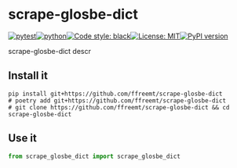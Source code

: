 # scrape-glosbe-dict
[![pytest](https://github.com/ffreemt/scrape-glosbe-dict/actions/workflows/routine-tests.yml/badge.svg)](https://github.com/ffreemt/scrape-glosbe-dict/actions)[![python](https://img.shields.io/static/v1?label=python+&message=3.8%2B&color=blue)](https://www.python.org/downloads/)[![Code style: black](https://img.shields.io/badge/code%20style-black-000000.svg)](https://github.com/psf/black)[![License: MIT](https://img.shields.io/badge/License-MIT-yellow.svg)](https://opensource.org/licenses/MIT)[![PyPI version](https://badge.fury.io/py/scrape_glosbe_dict.svg)](https://badge.fury.io/py/scrape_glosbe_dict)

scrape-glosbe-dict descr

## Install it

```shell
pip install git+https://github.com/ffreemt/scrape-glosbe-dict
# poetry add git+https://github.com/ffreemt/scrape-glosbe-dict
# git clone https://github.com/ffreemt/scrape-glosbe-dict && cd scrape-glosbe-dict
```

## Use it
```python
from scrape_glosbe_dict import scrape_glosbe_dict

```
